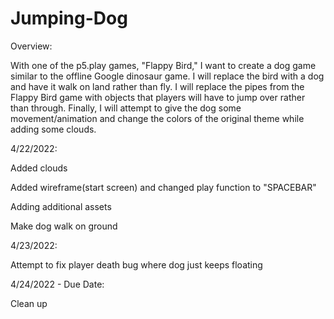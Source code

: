 # Jumping-Dog
Overview:

With one of the p5.play games, "Flappy Bird," I want to create a dog game similar to the offline Google dinosaur game. I will replace the bird with a dog and have it walk on land rather than fly. I will replace the pipes from the Flappy Bird game with objects that players will have to jump over rather than through. Finally, I will attempt to give the dog some movement/animation and change the colors of the original theme while adding some clouds.

4/22/2022:

Added clouds

Added wireframe(start screen) and changed play function to "SPACEBAR"

Adding additional assets

Make dog walk on ground

4/23/2022:

Attempt to fix player death bug where dog just keeps floating

4/24/2022 - Due Date:

Clean up
